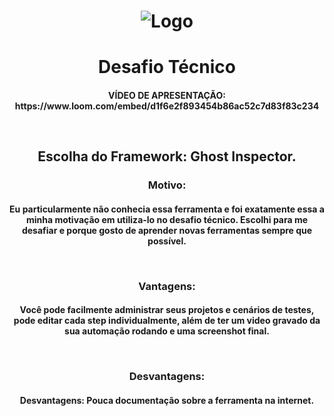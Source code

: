 <h1 align="center">
    <img alt="Logo" src="https://ik.imagekit.io/victorluismf/thumb-desafio_B_Wtb_7LEOr.png?ik-sdk-version=javascript-1.4.3&updatedAt=1646996849254" />
    <br>
</h1>

<h1 align="center">
    Desafio Técnico
</h1>

<h4 align="center">
  <p>VÍDEO DE APRESENTAÇÃO: https://www.loom.com/embed/d1f6e2f893454b86ac52c7d83f83c234</p>
  <br>
</h4>

<h2 align="center">
    Escolha do Framework: Ghost Inspector.
</h2>

<h3 align="center">
    Motivo: 
</h3>

<h4 align="center">
    <p>Eu particularmente não conhecia essa ferramenta e foi exatamente essa a minha motivação em utiliza-lo no desafio técnico. Escolhi para me desafiar e porque gosto de aprender novas ferramentas sempre que possível.</p>
  <br>
</h4>

<h3 align="center">
    Vantagens: 
</h3>

<h4 align="center">
  <p>Você pode facilmente administrar seus projetos e cenários de testes, pode editar cada step individualmente, além de ter um video gravado da sua automação rodando e uma screenshot final.</p>
  <br>
</h4>

<h3 align="center">
    Desvantagens: 
</h3>

<h4 align="center">
  <p>Desvantagens: Pouca documentação sobre a ferramenta na internet.</p>
  <br>
</h4>


